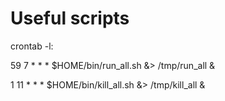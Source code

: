 # Useful scripts

  crontab -l:

  59 7 * * * $HOME/bin/run_all.sh &> /tmp/run_all  &

  1 11 * * * $HOME/bin/kill_all.sh &> /tmp/kill_all &